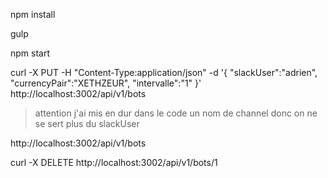 npm install

gulp

npm start

curl -X PUT -H "Content-Type:application/json" -d '{ "slackUser":"adrien", "currencyPair":"XETHZEUR", "intervalle":"1" }' http://localhost:3002/api/v1/bots

> attention j'ai mis en dur dans le code un nom de channel donc on ne se sert plus du slackUser

http://localhost:3002/api/v1/bots


curl -X DELETE http://localhost:3002/api/v1/bots/1